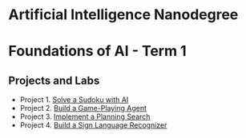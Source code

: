 # Artificial Intelligence Nanodegree

# Foundations of AI - Term 1
## Projects and Labs

* Project 1. [Solve a Sudoku with AI](1_foundations/1_sudoku/)
* Project 2. [Build a Game-Playing Agent](1_foundations/2_isolation/)
* Project 3. [Implement a Planning Search](1_foundations/3_planning/)
* Project 4. [Build a Sign Language Recognizer](1_foundations/4_recognizer/)
